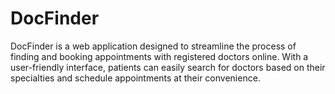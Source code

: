 # DocFinder
DocFinder is a web application designed to streamline the process of finding and booking appointments with registered doctors online. With a user-friendly interface, patients can easily search for doctors based on their specialties and schedule appointments at their convenience.
